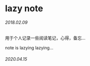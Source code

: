# lazy note

###### 2018.02.09

用于个人记录一些阅读笔记，心得，备忘...

note is lazying lazying...

###### 2020.04.15